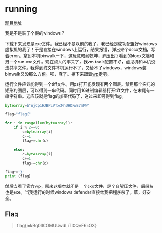# running

[题目地址](https://adworld.xctf.org.cn/challenges/details?hash=86254a9c-130c-11ed-9802-fa163e4fa66d&task_category_id=1)

我是不是装了个假的windows？

下载下来发现是exe文件。我已经不是以前的我了，我已经是成功配置好windows虚拟机的我了！于是直接在windows上运行，结果报错，弹出来个docx文档，写着error。拿到本机binwalk一下，这玩意暗藏乾坤，解压出了看到的docx文档和另一个run.exe文件。现在烦人的事来了，我vm tools配置不好，虚拟机和本机没法共享文件。我得到的文件本机运行不了，又给不了windows，windows装binwalk又没那么方便。唉，麻了。接下来跟着[wp](https://blog.csdn.net/qq_53105813/article/details/126195221)走吧。

运行文件应该能得到一个tiff文件。用ps打开能发现有两个图层。禁用那个突兀的矩形的图层，可以得到一串代码。同时用16进制编辑器打开tiff文件，在末尾有一串字符串。这应该就是flag的加密代码了，逆过来即可得到flag。

```python
bytearray=b"njCp1HJBPLVTxcMhUHDPwE7mPW"

flag="flag{"

for i in range(len(bytearray)):
    if i % 2==0:
        c=bytearray[i]
        c-=1
        flag+=chr(c)

    else:
        c=bytearray[i]
        c+=1
        flag+=chr(c)

flag+="}"
print (flag)
```

然后去看了官方wp，原来这根本就不是一个exe文件，是个[自解压文件](https://baike.baidu.com/item/%E8%87%AA%E8%A7%A3%E5%8E%8B%E6%96%87%E4%BB%B6/942070)，后缀名也是exe。当我运行的时候windows defender直接给我把程序杀了。草，好安全。

## Flag
> flag{mkBq0IICOMUUwdLiTICQvF6nOX}